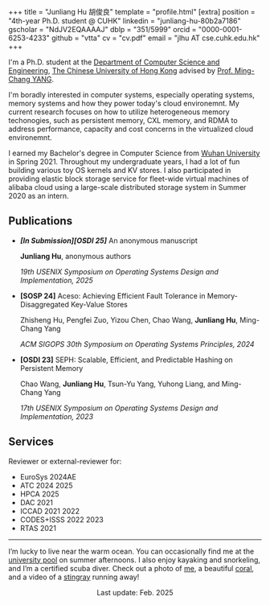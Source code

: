 +++
title = "Junliang Hu 胡俊良"
template = "profile.html"
[extra]
position = "4th-year Ph.D. student @ CUHK"
linkedin = "junliang-hu-80b2a7186"
gscholar = "NdJV2EQAAAAJ"
dblp = "351/5999"
orcid = "0000-0001-6253-4233"
github = "vtta"
cv = "cv.pdf"
email = "jlhu AT cse.cuhk.edu.hk"
+++

I'm a Ph.D. student at the [Department of Computer Science and Engineering](https://www.cse.cuhk.edu.hk/), [The Chinese University of Hong Kong](https://www.cuhk.edu.hk/) advised by [Prof. Ming-Chang YANG](http://www.cse.cuhk.edu.hk/~mcyang/).

I'm boradly interested in computer systems, especially operating systems, memory systems and how they power today's cloud environemnt.
My current research focuses on how to utilize heterogeneous memory techonogies,
such as persistent memory, CXL memory, and RDMA
to address performance, capacity and cost concerns in the virtualized cloud environemnt.

I earned my Bachelor's degree in Computer Science from [Wuhan University](https://en.whu.edu.cn) in Spring 2021.
Throughout my undergraduate years, I had a lot of fun building various toy OS kernels and KV stores.
I also participated in providing elastic block storage service for fleet-wide virtual machines of alibaba cloud using a large-scale distributed storage system in Summer 2020 as an intern.

<!-- ## News -->

<!-- - [2024/08] Our erasure coding based KV store fault tolerance design is accepted and will appear on SOSP24, see you in Texas! -->
<!-- - [2022/08] Our persistent memory hash table design is accepted and will appear on OSDI23, see you in Boston! -->

## Publications

- ***\[In Submission\]\[OSDI 25\]*** An anonymous manuscript
    <!--
    [<i class="ti ti-article"></i>]()
    [<i class="ti ti-code"></i>]()
    [<i class="ti ti-presentation"></i>]()
    [<i class="ti ti-video"></i>]()
    -->

    **Junliang Hu**, anonymous authors

    *19th USENIX Symposium on Operating Systems Design and Implementation, 2025*

- **\[SOSP 24\]** Aceso: Achieving Efficient Fault Tolerance in Memory-Disaggregated Key-Value Stores
    [<i class="ti ti-article"></i>](https://doi.org/10.1145/3694715.3695951)
    [<i class="ti ti-code"></i>](https://github.com/dmemsys/Aceso)
    <!--
    [<i class="ti ti-presentation"></i>]()
    [<i class="ti ti-video"></i>]()
    -->

    Zhisheng Hu, Pengfei Zuo, Yizou Chen, Chao Wang, **Junliang Hu**, Ming-Chang Yang

    *ACM SIGOPS 30th Symposium on Operating Systems Principles, 2024*

- **\[OSDI 23\]** SEPH: Scalable, Efficient, and Predictable Hashing on Persistent Memory
    [<i class="ti ti-article"></i>](https://www.usenix.org/conference/osdi23/presentation/wang-chao)
    [<i class="ti ti-code"></i>](https://github.com/cuhk-mass/SEPH)
    [<i class="ti ti-presentation"></i>](https://www.usenix.org/conference/osdi23/presentation/wang-chao)
    [<i class="ti ti-video"></i>](https://www.usenix.org/conference/osdi23/presentation/wang-chao)

    Chao Wang, **Junliang Hu**, Tsun-Yu Yang, Yuhong Liang, and Ming-Chang Yang

    *17th USENIX Symposium on Operating Systems Design and Implementation, 2023*

## Services

Reviewer or external-reviewer for:

- EuroSys 2024AE
- <!-- CCF-A -->ATC 2024 2025
- HPCA 2025
- DAC 2021
- <!-- CCF-B -->ICCAD 2021 2022
- CODES+ISSS 2022 2023
- RTAS 2021

<!--
CCF-C
- ASP-DAC 2022 2024
- SAC 2024
CCF-D
- VLSI-DAT 2022
-->

---

I’m lucky to live near the warm ocean.
You can occasionally find me at the [university pool](https://www.osa.cuhk.edu.hk/campus-life/amenities/swimming-pool/) on summer afternoons.
I also enjoy kayaking and snorkeling, and I’m a certified scuba diver.
Check out a photo of [me](scuba.jpg), a beautiful [coral](coral.jpg), and a video of a [stingray](stingray.mp4) running away!

<p align="center">Last update: Feb. 2025</p>
